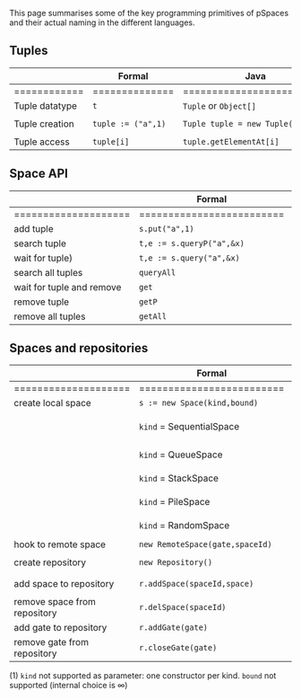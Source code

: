 This page summarises some of the key programming primitives of pSpaces and their actual naming in the different languages. 

## Tuples

| | Formal | Java | C#  | Go | Swift | TypeScript |
| - | - | ---------------------------------------------- | - | - | - | - |
| ============ | ============== | ========================= | ========================= | ========================= | =========================  | ========================= |
| Tuple datatype | `t` | `Tuple` or `Object[]` | `ITuple` or `Tuple` |  `Tuple` or `[]interface{}` | `[TemplateField]` |  |
| Tuple creation | `tuple := ("a",1)` | `Tuple tuple = new Tuple("a",1)`| `Tuple myTuple = new Tuple("a",1);` | `tuple := CreateTuple("a",1)` | `let tuple = ["a", 1]` |  |
| Tuple access | `tuple[i]` | `tuple.getElementAt[i]` | `tuple[i]` | `tuple.GetFieldAt(i)` | `tuple[i]` | |  

## Space API

| | Formal | Java | C#  | Go | Swift | TypeScript |
| - | - | - | - | - | - | - |
| ==================== | ========================= | ======================================================================== | ================================= | ========================= | ==================================================  | ========================= |
| add tuple | `s.put("a",1)` | s.put("a",1) | `s.Put("a",1)` | `s.Put("a",1)` | `s.put(["a",1])` |  |
| search tuple | `t,e := s.queryP("a",&x)` | `Object[] t = s.query(new ActualField("a"),new FormalField(Integer.class())` | `ITuple t = s.QueryP("a",typeof(int));` | `t,e := s.QueryP("a",&x)` | `let t = s.query(["a",FormalTemplateField(Int.self)])` |  |
| wait for tuple) | `t,e := s.query("a",&x)` | `Object[] t = s.queryP(new ActualField("a"),new FormalField(Integer.class())` | `ITuple t = s.Query("a",typeof(int));` | `t,e := s.Query("a",&x)` | `let t = s.query(["a",FormalTemplateField(Int.self)])` |  |
| search all tuples | `queryAll` | `List<Object[]> tl = s.queryAll(new ActualField("a"),new FormalField(Integer.class())` | `ITuple[] t = s.QueryAll("a",typeof(int));` | `tl,e := s.QueryAll("a",&x)` | `let t = s.queryAll(["a",FormalTemplateField(Int.self)])` |  |
| wait for tuple and remove | `get` | `Object[] t = s.get(new ActualField("a"),new FormalField(Integer.class())` | `ITuple t = s.Get("a",typeof(int));` | `t,e := s.Get("a",&x)` | `let t = s.get(["a",FormalTemplateField(Int.self)])` |  |
| remove tuple | `getP` | `Object[] t = s.getP(new ActualField("a"),new FormalField(Integer.class())` | `ITuple t = s.GetP("a",typeof(int));` | `t,e := s.GetP("a",&x)` | `let t = s.getp(["a",FormalTemplateField(Int.self)])` |  |
| remove all tuples | `getAll` | `List<Object[]> tl = s.getAll(new ActualField("a"),new FormalField(Integer.class())` | `ITuple[] t = s.GetAll("a",typeof(int));` | `tl,e := s.GetAll("a",&x)` | `let t = s.getAll(["a",FormalTemplateField(Int.self)])` |  |

## Spaces and repositories

| |  Formal | Java | C#  | Go | Swift | TypeScript |
| - | - | - | - | - | - | - |
| ==================== | ========================= | =========================== | ================================= | ========================= | ===========================  | ========================= |
| create local space | `s := new Space(kind,bound)` | (1)  | (1) | (1) | `let s = TupleSpace(kind)` | (1) |
| | `kind` = SequentialSpace | `Space s = new SequentialSpace()` or `Space s = new SequentialSpace(bound)` | `Space s = new SequentialSpace()` |  new Space(uri) | `let s = TupleSpace(TupleList())` |  |
| | `kind` = QueueSpace      | `Space s = new QueueSpace()` or `Space s = new QueueSpace(bound)` | -not supported- |  -not supported- |  |  |
| | `kind` =  StackSpace     | `Space s = new StackSpace()` or `Space s = new StackSpace(bound)` | -not supported- | -not supported-  |  |  |
| | `kind` = PileSpace       | `Space s = new PileSpace()` or `Space s = new PileSpace(bound)`  |  `Space s = new PileSpace()` | -not supported-  |  |  |
| | `kind` = RandomSpace     | `Space s = new RandomSpace()` or `Space s = new RandomSpace(bound)`   | -not supported- | -not supported-  | `let s = TupleSpace(TupleTree())` |  |
| hook to remote space | `new RemoteSpace(gate,spaceId)` | `new RemoteSpace(uri)` |  `ISpace remotespace = new RemoteSpace(uri)` | `new RemoteSpace(uri)`| `let rs = RemoteSpace(uri)` |  |
| create repository | `new Repository()` | `SpaceRepository repository = new SpaceRepository()` | `SpaceRepository repository = new SpaceRepository()` | -not supported-  | `let sr = SpaceRepository()` |  |
| add space to repository | `r.addSpace(spaceId,space)` | `repository.addSpace("aspace", new SequentialSpace());` | `repository.AddSpace("dtu", new FifoSpace());` | -not supported-  | `sr.add("id", space)` |  |
| remove space from repository  | `r.delSpace(spaceId)` |  | -not supported- | -not supported-  | `sr.remove("id")` |  |
| add gate to repository  | `r.addGate(gate)` | `r.addGate(uri)` | `repository.AddGate(uri)` | -not supported-  | `sr.addGate(gate)` |  |
| remove gate from repository  | `r.closeGate(gate)` | `r.closeGate(uri)` | `repository.CloseGate(uri)` | -not supported-  | `sr.closeGate(gate) |  |

(1) `kind` not supported as parameter: one constructor per kind. `bound` not supported (internal choice is ∞)
